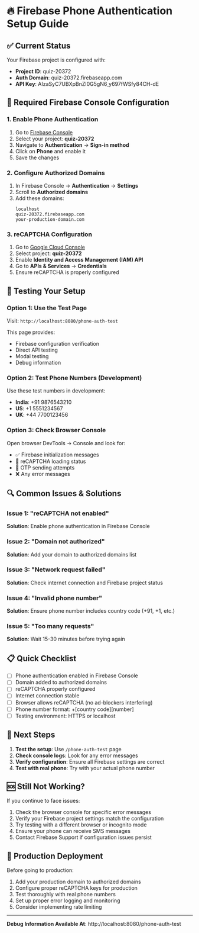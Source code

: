 # 🔥 Firebase Phone Authentication Setup Guide

## ✅ Current Status

Your Firebase project is configured with:

- **Project ID**: quiz-20372
- **Auth Domain**: quiz-20372.firebaseapp.com
- **API Key**: AIzaSyC7UBXpBnZI0G5gN6_y697fWSfy84CH-dE

## 🔧 Required Firebase Console Configuration

### 1. Enable Phone Authentication

1. Go to [Firebase Console](https://console.firebase.google.com/)
2. Select your project: **quiz-20372**
3. Navigate to **Authentication** → **Sign-in method**
4. Click on **Phone** and enable it
5. Save the changes

### 2. Configure Authorized Domains

1. In Firebase Console → **Authentication** → **Settings**
2. Scroll to **Authorized domains**
3. Add these domains:
   ```
   localhost
   quiz-20372.firebaseapp.com
   your-production-domain.com
   ```

### 3. reCAPTCHA Configuration

1. Go to [Google Cloud Console](https://console.cloud.google.com/)
2. Select project: **quiz-20372**
3. Enable **Identity and Access Management (IAM) API**
4. Go to **APIs & Services** → **Credentials**
5. Ensure reCAPTCHA is properly configured

## 🧪 Testing Your Setup

### Option 1: Use the Test Page

Visit: `http://localhost:8080/phone-auth-test`

This page provides:

- Firebase configuration verification
- Direct API testing
- Modal testing
- Debug information

### Option 2: Test Phone Numbers (Development)

Use these test numbers in development:

- **India**: +91 9876543210
- **US**: +1 5551234567
- **UK**: +44 7700123456

### Option 3: Check Browser Console

Open browser DevTools → Console and look for:

- ✅ Firebase initialization messages
- 🔄 reCAPTCHA loading status
- 📱 OTP sending attempts
- ❌ Any error messages

## 🔍 Common Issues & Solutions

### Issue 1: "reCAPTCHA not enabled"

**Solution**: Enable phone authentication in Firebase Console

### Issue 2: "Domain not authorized"

**Solution**: Add your domain to authorized domains list

### Issue 3: "Network request failed"

**Solution**: Check internet connection and Firebase project status

### Issue 4: "Invalid phone number"

**Solution**: Ensure phone number includes country code (+91, +1, etc.)

### Issue 5: "Too many requests"

**Solution**: Wait 15-30 minutes before trying again

## 📋 Quick Checklist

- [ ] Phone authentication enabled in Firebase Console
- [ ] Domain added to authorized domains
- [ ] reCAPTCHA properly configured
- [ ] Internet connection stable
- [ ] Browser allows reCAPTCHA (no ad-blockers interfering)
- [ ] Phone number format: +[country code][number]
- [ ] Testing environment: HTTPS or localhost

## 🎯 Next Steps

1. **Test the setup**: Use `/phone-auth-test` page
2. **Check console logs**: Look for any error messages
3. **Verify configuration**: Ensure all Firebase settings are correct
4. **Test with real phone**: Try with your actual phone number

## 🆘 Still Not Working?

If you continue to face issues:

1. Check the browser console for specific error messages
2. Verify your Firebase project settings match the configuration
3. Try testing with a different browser or incognito mode
4. Ensure your phone can receive SMS messages
5. Contact Firebase Support if configuration issues persist

## 🚀 Production Deployment

Before going to production:

1. Add your production domain to authorized domains
2. Configure proper reCAPTCHA keys for production
3. Test thoroughly with real phone numbers
4. Set up proper error logging and monitoring
5. Consider implementing rate limiting

---

**Debug Information Available At**: http://localhost:8080/phone-auth-test
